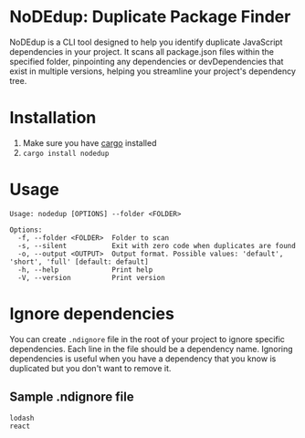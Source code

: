 # NoDEdup: Duplicate Package Finder

NoDEdup is a CLI tool designed to help you identify duplicate JavaScript dependencies in your project. It scans all
package.json files within the specified folder, pinpointing any dependencies or devDependencies that exist in multiple
versions, helping you streamline your project's dependency tree.

# Installation

1. Make sure you
   have [cargo](https://doc.rust-lang.org/book/ch01-01-installation.html#installing-rustup-on-linux-or-macos) installed
2. ```cargo install nodedup```

# Usage

```
Usage: nodedup [OPTIONS] --folder <FOLDER>

Options:
  -f, --folder <FOLDER>  Folder to scan
  -s, --silent           Exit with zero code when duplicates are found
  -o, --output <OUTPUT>  Output format. Possible values: 'default', 'short', 'full' [default: default]
  -h, --help             Print help
  -V, --version          Print version
```

# Ignore dependencies

You can create `.ndignore` file in the root of your project to ignore specific dependencies. Each line in the file
should
be a dependency name.
Ignoring dependencies is useful when you have a dependency that you know is duplicated but you don't want to remove it.

## Sample .ndignore file

```
lodash
react
```